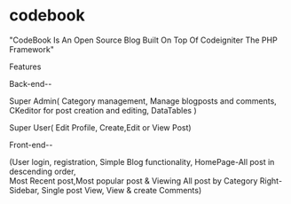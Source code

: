 codebook
========

"CodeBook Is An Open Source Blog Built On Top Of Codeigniter The PHP Framework"

Features

Back-end--

 Super Admin(
  Category management,
  Manage blogposts and comments,
  CKeditor for post creation and editing,
  DataTables )
  
Super User(
   Edit Profile,
   Create,Edit or View Post)
   
Front-end--

  (User login, registration,
  Simple Blog functionality,
  HomePage-All post in descending order,   
  Most Recent post,Most popular post & Viewing All post by Category Right-Sidebar,
  Single post View,
   View & create Comments)
 

